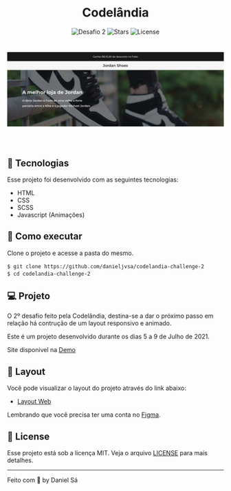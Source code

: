 <h1 align="center">
  Codelândia
</h1>

<p align="center">
  <img src="https://img.shields.io/static/v1?label=Desafio&message=02&color=8257E5&labelColor=000000" alt="Desafio 2" />
  
  <img src="https://img.shields.io/github/stars/danieljvsa/codelandia-challenge-2?label=stars&message=MIT&color=8257E5&labelColor=000000" alt="Stars">

  <img  src="https://img.shields.io/static/v1?label=license&message=MIT&color=8257E5&labelColor=000000" alt="License">   
</p>

<h1 align="center">
    <img alt="Desafio 2" src="/assets/home.png" />
</h1>

<br>

## 🧪 Tecnologias

Esse projeto foi desenvolvido com as seguintes tecnologias:

- HTML
- CSS
- SCSS
- Javascript (Animações)

## 🚀 Como executar

Clone o projeto e acesse a pasta do mesmo.

```bash
$ git clone https://github.com/danieljvsa/codelandia-challenge-2
$ cd codelandia-challenge-2
```

## 💻 Projeto

O 2º desafio feito pela Codelândia, destina-se a dar o próximo passo em relação há contrução de um layout responsivo e animado. 

Este é um projeto desenvolvido durante os dias 5 a 9 de Julho de 2021.

Site disponivel na [Demo](https://serene-edison-3d54a5.netlify.app)

## 🔖 Layout

Você pode visualizar o layout do projeto através do link abaixo:

- [Layout Web](https://www.figma.com/file/A2EHkR596kPXrANWBhGCjq/Desafios---Codel%C3%A2ndia-(Github)?node-id=1883%3A2) 

Lembrando que você precisa ter uma conta no [Figma](http://figma.com/).

## 📝 License

Esse projeto está sob a licença MIT. Veja o arquivo [LICENSE](LICENSE.md) para mais detalhes.

---

Feito com 💜 by Daniel Sá 
